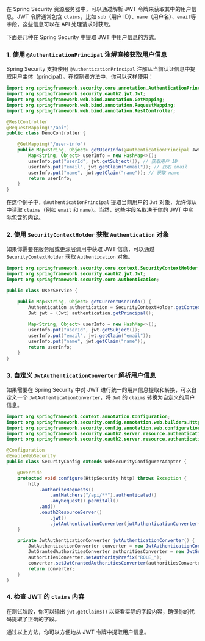 在 Spring Security 资源服务器中，可以通过解析 JWT 令牌来获取其中的用户信息。JWT 令牌通常包含 `claims`，比如 `sub`（用户 ID）、`name`（用户名）、`email`等字段，这些信息可以在 API 处理请求时获取。

下面是几种在 Spring Security 中提取 JWT 中用户信息的方式。

### 1. 使用 `@AuthenticationPrincipal` 注解直接获取用户信息

Spring Security 支持使用 `@AuthenticationPrincipal` 注解从当前认证信息中提取用户主体（principal）。在控制器方法中，你可以这样使用：

```java
import org.springframework.security.core.annotation.AuthenticationPrincipal;
import org.springframework.security.oauth2.jwt.Jwt;
import org.springframework.web.bind.annotation.GetMapping;
import org.springframework.web.bind.annotation.RequestMapping;
import org.springframework.web.bind.annotation.RestController;

@RestController
@RequestMapping("/api")
public class DemoController {

    @GetMapping("/user-info")
    public Map<String, Object> getUserInfo(@AuthenticationPrincipal Jwt jwt) {
        Map<String, Object> userInfo = new HashMap<>();
        userInfo.put("userId", jwt.getSubject()); // 获取用户 ID
        userInfo.put("email", jwt.getClaim("email")); // 获取 email
        userInfo.put("name", jwt.getClaim("name")); // 获取 name
        return userInfo;
    }
}
```

在这个例子中，`@AuthenticationPrincipal` 提取当前用户的 `Jwt` 对象，允许你从中读取 `claims`（例如 `email` 和 `name`）。当然，这些字段名取决于你的 JWT 中实际包含的内容。

### 2. 使用 `SecurityContextHolder` 获取 `Authentication` 对象

如果你需要在服务层或更深层调用中获取 JWT 信息，可以通过 `SecurityContextHolder` 获取 `Authentication` 对象。

```java
import org.springframework.security.core.context.SecurityContextHolder;
import org.springframework.security.oauth2.jwt.Jwt;
import org.springframework.security.core.Authentication;

public class UserService {

    public Map<String, Object> getCurrentUserInfo() {
        Authentication authentication = SecurityContextHolder.getContext().getAuthentication();
        Jwt jwt = (Jwt) authentication.getPrincipal();
        
        Map<String, Object> userInfo = new HashMap<>();
        userInfo.put("userId", jwt.getSubject());
        userInfo.put("email", jwt.getClaim("email"));
        userInfo.put("name", jwt.getClaim("name"));
        return userInfo;
    }
}
```

### 3. 自定义 `JwtAuthenticationConverter` 解析用户信息

如果需要在 Spring Security 中对 JWT 进行统一的用户信息提取和转换，可以自定义一个 `JwtAuthenticationConverter`，将 `Jwt` 的 `claims` 转换为自定义的用户信息。

```java
import org.springframework.context.annotation.Configuration;
import org.springframework.security.config.annotation.web.builders.HttpSecurity;
import org.springframework.security.config.annotation.web.configuration.EnableWebSecurity;
import org.springframework.security.oauth2.server.resource.authentication.JwtAuthenticationConverter;
import org.springframework.security.oauth2.server.resource.authentication.JwtGrantedAuthoritiesConverter;

@Configuration
@EnableWebSecurity
public class SecurityConfig extends WebSecurityConfigurerAdapter {

    @Override
    protected void configure(HttpSecurity http) throws Exception {
        http
            .authorizeRequests()
                .antMatchers("/api/**").authenticated()
                .anyRequest().permitAll()
            .and()
            .oauth2ResourceServer()
                .jwt()
                .jwtAuthenticationConverter(jwtAuthenticationConverter()); // 使用自定义转换器
    }

    private JwtAuthenticationConverter jwtAuthenticationConverter() {
        JwtAuthenticationConverter converter = new JwtAuthenticationConverter();
        JwtGrantedAuthoritiesConverter authoritiesConverter = new JwtGrantedAuthoritiesConverter();
        authoritiesConverter.setAuthorityPrefix("ROLE_");
        converter.setJwtGrantedAuthoritiesConverter(authoritiesConverter);
        return converter;
    }
}
```

### 4. 检查 JWT 的 `claims` 内容
在测试阶段，你可以输出 `jwt.getClaims()` 以查看实际的字段内容，确保你的代码提取了正确的字段。

通过以上方法，你可以方便地从 JWT 令牌中提取用户信息。